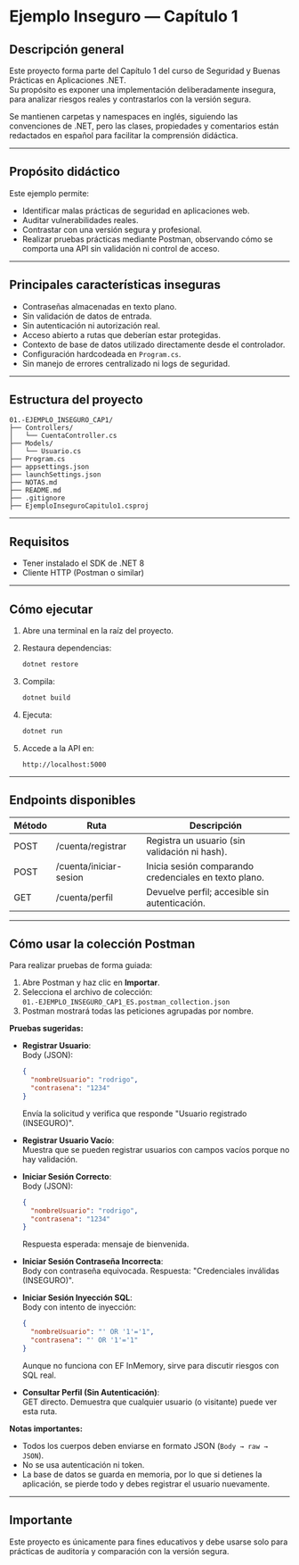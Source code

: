 # Ejemplo Inseguro — Capítulo 1

## Descripción general

Este proyecto forma parte del Capítulo 1 del curso de Seguridad y Buenas Prácticas en Aplicaciones .NET.  
Su propósito es exponer una implementación deliberadamente insegura, para analizar riesgos reales y contrastarlos con la versión segura.

Se mantienen carpetas y namespaces en inglés, siguiendo las convenciones de .NET, pero las clases, propiedades y comentarios están redactados en español para facilitar la comprensión didáctica.

---

## Propósito didáctico

Este ejemplo permite:

- Identificar malas prácticas de seguridad en aplicaciones web.
- Auditar vulnerabilidades reales.
- Contrastar con una versión segura y profesional.
- Realizar pruebas prácticas mediante Postman, observando cómo se comporta una API sin validación ni control de acceso.

---

## Principales características inseguras

- Contraseñas almacenadas en texto plano.
- Sin validación de datos de entrada.
- Sin autenticación ni autorización real.
- Acceso abierto a rutas que deberían estar protegidas.
- Contexto de base de datos utilizado directamente desde el controlador.
- Configuración hardcodeada en `Program.cs`.
- Sin manejo de errores centralizado ni logs de seguridad.

---

## Estructura del proyecto

```
01.-EJEMPLO_INSEGURO_CAP1/
├── Controllers/
│   └── CuentaController.cs
├── Models/
│   └── Usuario.cs
├── Program.cs
├── appsettings.json
├── launchSettings.json
├── NOTAS.md
├── README.md
├── .gitignore
├── EjemploInseguroCapitulo1.csproj
```

---

## Requisitos

- Tener instalado el SDK de .NET 8
- Cliente HTTP (Postman o similar)

---

## Cómo ejecutar

1. Abre una terminal en la raíz del proyecto.

2. Restaura dependencias:
   ```bash
   dotnet restore
   ```

3. Compila:
   ```bash
   dotnet build
   ```

4. Ejecuta:
   ```bash
   dotnet run
   ```

5. Accede a la API en:
   ```
   http://localhost:5000
   ```

---

## Endpoints disponibles

| Método | Ruta | Descripción |
| ------ | ---- | ------------ |
| POST | /cuenta/registrar | Registra un usuario (sin validación ni hash). |
| POST | /cuenta/iniciar-sesion | Inicia sesión comparando credenciales en texto plano. |
| GET | /cuenta/perfil | Devuelve perfil; accesible sin autenticación. |

---

## Cómo usar la colección Postman

Para realizar pruebas de forma guiada:

1. Abre Postman y haz clic en **Importar**.
2. Selecciona el archivo de colección:  
   `01.-EJEMPLO_INSEGURO_CAP1_ES.postman_collection.json`
3. Postman mostrará todas las peticiones agrupadas por nombre.

**Pruebas sugeridas:**

- **Registrar Usuario**:  
  Body (JSON):  
  ```json
  {
    "nombreUsuario": "rodrigo",
    "contrasena": "1234"
  }
  ```
  Envía la solicitud y verifica que responde "Usuario registrado (INSEGURO)".

- **Registrar Usuario Vacío**:  
  Muestra que se pueden registrar usuarios con campos vacíos porque no hay validación.

- **Iniciar Sesión Correcto**:  
  Body (JSON):  
  ```json
  {
    "nombreUsuario": "rodrigo",
    "contrasena": "1234"
  }
  ```
  Respuesta esperada: mensaje de bienvenida.

- **Iniciar Sesión Contraseña Incorrecta**:  
  Body con contraseña equivocada. Respuesta: "Credenciales inválidas (INSEGURO)".

- **Iniciar Sesión Inyección SQL**:  
  Body con intento de inyección:  
  ```json
  {
    "nombreUsuario": "' OR '1'='1",
    "contrasena": "' OR '1'='1"
  }
  ```
  Aunque no funciona con EF InMemory, sirve para discutir riesgos con SQL real.

- **Consultar Perfil (Sin Autenticación)**:  
  GET directo. Demuestra que cualquier usuario (o visitante) puede ver esta ruta.

**Notas importantes:**  
- Todos los cuerpos deben enviarse en formato JSON (`Body → raw → JSON`).
- No se usa autenticación ni token.
- La base de datos se guarda en memoria, por lo que si detienes la aplicación, se pierde todo y debes registrar el usuario nuevamente.

---

## Importante

Este proyecto es únicamente para fines educativos y debe usarse solo para prácticas de auditoría y comparación con la versión segura.
